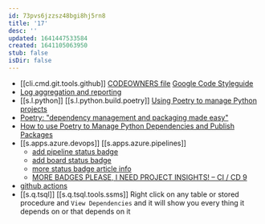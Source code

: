 ```yaml
---
id: 73pvs6jzzsz48bgi8hj5rn8
title: '17'
desc: ''
updated: 1641447533584
created: 1641105063950
stub: false
isDir: false
---
```



- [[cli.cmd.git.tools.github]] [CODEOWNERS file][1]
    [Google Code Styleguide][2]
- [Log aggregation and reporting][3]
-  [[s.l.python]] [[s.l.python.build.poetry]] [Using Poetry to manage Python projects][4]
  -  [Poetry: "dependency management and packaging made easy"][5]
  -  [How to use Poetry to Manage Python Dependencies and Publish Packages][6]
- [[s.apps.azure.devops]] [[s.apps.azure.pipelines]] 
  - [add pipeline status badge][7]
  - [add board status badge][8]
  - [more status badge article info][9]
  - [MORE BADGES PLEASE, I NEED PROJECT INSIGHTS! – CI / CD 9][10]
-  [github actions][11]
  - [[s.q.tsql]] [[s.q.tsql.tools.ssms]] Right click on any table or stored procedure and `View Dependencies` and it will show you every thing it depends on or that depends on it

[1]: https://docs.github.com/en/github/creating-cloning-and-archiving-repositories/creating-a-repository-on-github/about-code-owners
[2]: https://google.github.io/styleguide/
[3]: https://youtu.be/j5Zsa_eOXeY?t=7574
[4]: https://youtu.be/V7UhzA4g2yg
[5]: https://youtu.be/QX_Nhu1zhlg
[6]: https://youtu.be/Xf8K3v8_JwQ
[7]: https://poanchen.github.io/blog/2019/07/12/How-to-add-Azure-Pipelines-badge-to-your-repository-s-README-in-GitHub
[8]: https://docs.microsoft.com/en-us/azure/devops/boards/github/configure-status-badges?view=azure-devops
[9]: https://blog.devops4me.com/status-badges-in-azure-devops-pipelines/
[10]: https://never-stop-learning.de/more-badges-please-i-need-project-insights-ci-cd-9/
[11]: https://docs.github.com/en/actions/learn-github-actions/introduction-to-github-actions
